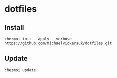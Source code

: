 # dotfiles

## Install

```shell
chezmoi init --apply --verbose https://github.com/michaelvickersuk/dotfiles.git
```

## Update

```shell
chezmoi update
```
